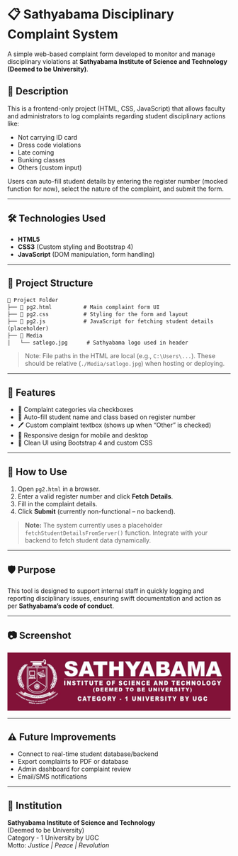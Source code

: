 
# 📋 Sathyabama Disciplinary Complaint System

A simple web-based complaint form developed to monitor and manage disciplinary violations at **Sathyabama Institute of Science and Technology (Deemed to be University)**.

## 🧾 Description

This is a frontend-only project (HTML, CSS, JavaScript) that allows faculty and administrators to log complaints regarding student disciplinary actions like:
- Not carrying ID card
- Dress code violations
- Late coming
- Bunking classes
- Others (custom input)

Users can auto-fill student details by entering the register number (mocked function for now), select the nature of the complaint, and submit the form.

---

## 🛠️ Technologies Used

- **HTML5**  
- **CSS3** (Custom styling and Bootstrap 4)
- **JavaScript** (DOM manipulation, form handling)

---

## 📂 Project Structure

```
📁 Project Folder
├── 📄 pg2.html          # Main complaint form UI
├── 📄 pg2.css           # Styling for the form and layout
├── 📄 pg2.js            # JavaScript for fetching student details (placeholder)
├── 📁 Media
│   └── satlogo.jpg      # Sathyabama logo used in header
```

> Note: File paths in the HTML are local (e.g., `C:\Users\...`). These should be relative (`./Media/satlogo.jpg`) when hosting or deploying.

---

## 🔧 Features

- 🧾 Complaint categories via checkboxes  
- 🧠 Auto-fill student name and class based on register number  
- 🖊 Custom complaint textbox (shows up when “Other” is checked)  
- 📱 Responsive design for mobile and desktop  
- 🎨 Clean UI using Bootstrap 4 and custom CSS  

---

## 🚀 How to Use

1. Open `pg2.html` in a browser.
2. Enter a valid register number and click **Fetch Details**.
3. Fill in the complaint details.
4. Click **Submit** (currently non-functional – no backend).

> **Note:** The system currently uses a placeholder `fetchStudentDetailsFromServer()` function. Integrate with your backend to fetch student data dynamically.

---

## 🛡️ Purpose

This tool is designed to support internal staff in quickly logging and reporting disciplinary issues, ensuring swift documentation and action as per **Sathyabama’s code of conduct**.

---

## 📷 Screenshot

![Complaint Form Screenshot](satlogo.jpg)

---

## ⚠️ Future Improvements

- Connect to real-time student database/backend
- Export complaints to PDF or database
- Admin dashboard for complaint review
- Email/SMS notifications

---

## 🏫 Institution

**Sathyabama Institute of Science and Technology**  
(Deemed to be University)  
Category - 1 University by UGC  
Motto: *Justice | Peace | Revolution*

